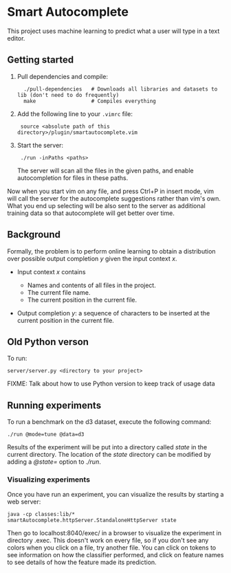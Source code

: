 # Smart Autocomplete

This project uses machine learning to predict what a user will type in a text
editor.

## Getting started

1. Pull dependencies and compile:

         ./pull-dependencies   # Downloads all libraries and datasets to lib (don't need to do frequently)
         make                  # Compiles everything

2. Add the following line to your `.vimrc` file:

        source <absolute path of this directory>/plugin/smartautocomplete.vim

3. Start the server:

        ./run -inPaths <paths>

    The server will scan all the files in the given paths, and
    enable autocompletion for files in these paths.

Now when you start vim on any file, and press Ctrl+P in insert mode, vim will
call the server for the autocomplete suggestions rather than vim's own.  What
you end up selecting will be also sent to the server as additional training
data so that autocomplete will get better over time.

## Background

Formally, the problem is to perform online learning to obtain a distribution over
possible output completion _y_ given the input context _x_.

- Input context _x_ contains
    - Names and contents of all files in the project.
    - The current file name.
    - The current position in the current file.

- Output completion _y_: a sequence of characters to be inserted at the current
  position in the current file.

## Old Python verson

To run:

    server/server.py <directory to your project>

FIXME: Talk about how to use Python version to keep track of usage
data

## Running experiments

To run a benchmark on the d3 dataset, execute the following
command:

    ./run @mode=tune @data=d3

Results of the experiment will be put into a directory called
_state_ in the current directory.  The location of the _state_
directory can be modified by adding a _@state=_ option to _./run_.

### Visualizing experiments

Once you have run an experiment, you can visualize the results by
starting a web server:

    java -cp classes:lib/* smartAutocomplete.httpServer.StandaloneHttpServer state

Then go to localhost:8040/exec/<id> in a browser to visualize the
experiment in directory <id>.exec.  This doesn't work on every
file, so if you don't see any colors when you click on a file, try
another file.  You can click on tokens to see information on how
the classifier performed, and click on feature names to see details
of how the feature made its prediction.
